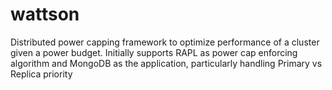 # wattson
Distributed power capping framework to optimize performance of a cluster given a power budget. Initially supports RAPL as power cap enforcing algorithm and MongoDB as the application, particularly handling Primary vs Replica priority
